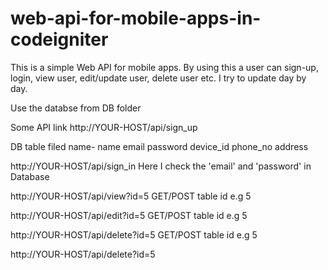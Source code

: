 # web-api-for-mobile-apps-in-codeigniter
This is a simple Web API for mobile apps. By using this a user can sign-up, login, view user, edit/update user, delete user etc. I try to update day by day.

Use the databse from DB folder

Some API link
http://YOUR-HOST/api/sign_up 

DB table filed name-
name
email
password
device_id
phone_no
address

http://YOUR-HOST/api/sign_in 
Here I check the 'email' and 'password' in Database

http://YOUR-HOST/api/view?id=5
GET/POST table id e.g 5

http://YOUR-HOST/api/edit?id=5 
GET/POST table id e.g 5

http://YOUR-HOST/api/delete?id=5 
GET/POST table id e.g 5

http://YOUR-HOST/api/delete?id=5
